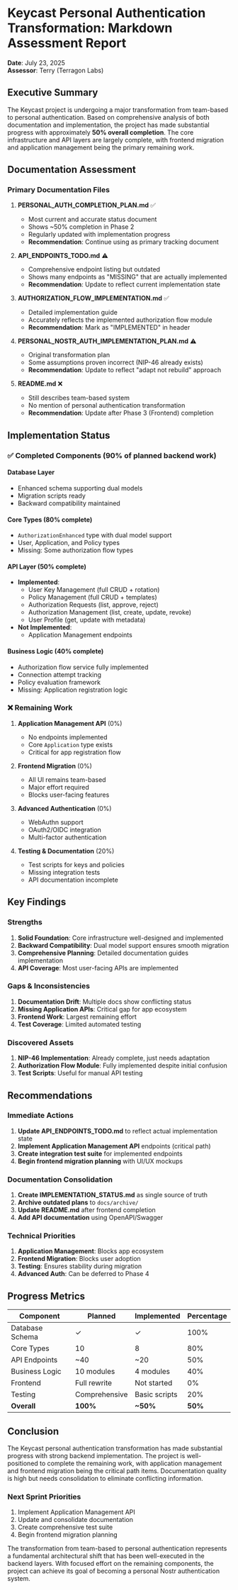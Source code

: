 # Keycast Personal Authentication Transformation: Markdown Assessment Report

**Date**: July 23, 2025  
**Assessor**: Terry (Terragon Labs)

## Executive Summary

The Keycast project is undergoing a major transformation from team-based to personal authentication. Based on comprehensive analysis of both documentation and implementation, the project has made substantial progress with approximately **50% overall completion**. The core infrastructure and API layers are largely complete, with frontend migration and application management being the primary remaining work.

## Documentation Assessment

### Primary Documentation Files

1. **PERSONAL_AUTH_COMPLETION_PLAN.md** ✅
   - Most current and accurate status document
   - Shows ~50% completion in Phase 2
   - Regularly updated with implementation progress
   - **Recommendation**: Continue using as primary tracking document

2. **API_ENDPOINTS_TODO.md** ⚠️
   - Comprehensive endpoint listing but outdated
   - Shows many endpoints as "MISSING" that are actually implemented
   - **Recommendation**: Update to reflect current implementation state

3. **AUTHORIZATION_FLOW_IMPLEMENTATION.md** ✅
   - Detailed implementation guide
   - Accurately reflects the implemented authorization flow module
   - **Recommendation**: Mark as "IMPLEMENTED" in header

4. **PERSONAL_NOSTR_AUTH_IMPLEMENTATION_PLAN.md** ⚠️
   - Original transformation plan
   - Some assumptions proven incorrect (NIP-46 already exists)
   - **Recommendation**: Update to reflect "adapt not rebuild" approach

5. **README.md** ❌
   - Still describes team-based system
   - No mention of personal authentication transformation
   - **Recommendation**: Update after Phase 3 (Frontend) completion

## Implementation Status

### ✅ Completed Components (90% of planned backend work)

#### Database Layer
- Enhanced schema supporting dual models
- Migration scripts ready
- Backward compatibility maintained

#### Core Types (80% complete)
- `AuthorizationEnhanced` type with dual model support
- User, Application, and Policy types
- Missing: Some authorization flow types

#### API Layer (50% complete)
- **Implemented**:
  - User Key Management (full CRUD + rotation)
  - Policy Management (full CRUD + templates)
  - Authorization Requests (list, approve, reject)
  - Authorization Management (list, create, update, revoke)
  - User Profile (get, update with metadata)
- **Not Implemented**:
  - Application Management endpoints

#### Business Logic (40% complete)
- Authorization flow service fully implemented
- Connection attempt tracking
- Policy evaluation framework
- Missing: Application registration logic

### ❌ Remaining Work

1. **Application Management API** (0%)
   - No endpoints implemented
   - Core `Application` type exists
   - Critical for app registration flow

2. **Frontend Migration** (0%)
   - All UI remains team-based
   - Major effort required
   - Blocks user-facing features

3. **Advanced Authentication** (0%)
   - WebAuthn support
   - OAuth2/OIDC integration
   - Multi-factor authentication

4. **Testing & Documentation** (20%)
   - Test scripts for keys and policies
   - Missing integration tests
   - API documentation incomplete

## Key Findings

### Strengths
1. **Solid Foundation**: Core infrastructure well-designed and implemented
2. **Backward Compatibility**: Dual model support ensures smooth migration
3. **Comprehensive Planning**: Detailed documentation guides implementation
4. **API Coverage**: Most user-facing APIs are implemented

### Gaps & Inconsistencies
1. **Documentation Drift**: Multiple docs show conflicting status
2. **Missing Application APIs**: Critical gap for app ecosystem
3. **Frontend Work**: Largest remaining effort
4. **Test Coverage**: Limited automated testing

### Discovered Assets
1. **NIP-46 Implementation**: Already complete, just needs adaptation
2. **Authorization Flow Module**: Fully implemented despite initial confusion
3. **Test Scripts**: Useful for manual API testing

## Recommendations

### Immediate Actions
1. **Update API_ENDPOINTS_TODO.md** to reflect actual implementation state
2. **Implement Application Management API** endpoints (critical path)
3. **Create integration test suite** for implemented endpoints
4. **Begin frontend migration planning** with UI/UX mockups

### Documentation Consolidation
1. **Create IMPLEMENTATION_STATUS.md** as single source of truth
2. **Archive outdated plans** to `docs/archive/`
3. **Update README.md** after frontend completion
4. **Add API documentation** using OpenAPI/Swagger

### Technical Priorities
1. **Application Management**: Blocks app ecosystem
2. **Frontend Migration**: Blocks user adoption
3. **Testing**: Ensures stability during migration
4. **Advanced Auth**: Can be deferred to Phase 4

## Progress Metrics

| Component | Planned | Implemented | Percentage |
|-----------|---------|-------------|------------|
| Database Schema | ✓ | ✓ | 100% |
| Core Types | 10 | 8 | 80% |
| API Endpoints | ~40 | ~20 | 50% |
| Business Logic | 10 modules | 4 modules | 40% |
| Frontend | Full rewrite | Not started | 0% |
| Testing | Comprehensive | Basic scripts | 20% |
| **Overall** | **100%** | **~50%** | **50%** |

## Conclusion

The Keycast personal authentication transformation has made substantial progress with strong backend implementation. The project is well-positioned to complete the remaining work, with application management and frontend migration being the critical path items. Documentation quality is high but needs consolidation to eliminate conflicting information.

### Next Sprint Priorities
1. Implement Application Management API
2. Update and consolidate documentation
3. Create comprehensive test suite
4. Begin frontend migration planning

The transformation from team-based to personal authentication represents a fundamental architectural shift that has been well-executed in the backend layers. With focused effort on the remaining components, the project can achieve its goal of becoming a personal Nostr authentication system.